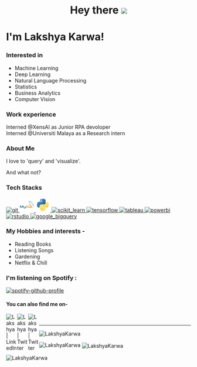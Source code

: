 <h1 align="center">Hey there <img src="https://media.giphy.com/media/hvRJCLFzcasrR4ia7z/giphy.gif" width="40"></h1>

<h1 align="left">I'm Lakshya Karwa!</h1>


### Interested in 
* Machine Learning
* Deep Learning
* Natural Language Processing 
* Statistics
* Business Analytics
* Computer Vision


### Work experience
Interned @XensAI as Junior RPA devoloper
<br> Interned @Universiti Malaya as a Research intern

### About Me 

I love to 'query' and 'visualize'.

And what not?


<h3 align="left">Tech Stacks</h3>
<p align="left"> <a href="https://git-scm.com/" target="_blank"> <img src="https://www.vectorlogo.zone/logos/git-scm/git-scm-icon.svg" alt="git" width="40" height="40"/> </a> <a href="https://www.mysql.com/" target="_blank"> <img src="https://raw.githubusercontent.com/devicons/devicon/master/icons/mysql/mysql-original-wordmark.svg" alt="mysql" width="40" height="40"/> </a> <a href="https://www.python.org" target="_blank"> <img src="https://raw.githubusercontent.com/devicons/devicon/master/icons/python/python-original.svg" alt="python" width="40" height="40"/> </a> <a href="https://scikit-learn.org/" target="_blank"> <img src="https://upload.wikimedia.org/wikipedia/commons/0/05/Scikit_learn_logo_small.svg" alt="scikit_learn" width="40" height="40"/> </a> <a href="https://www.tensorflow.org" target="_blank"> <img src="https://www.vectorlogo.zone/logos/tensorflow/tensorflow-icon.svg" alt="tensorflow" width="40" height="40"/> </a> <a href="https://www.tableau.com/ target="_blank"> <img src="https://cdn.worldvectorlogo.com/logos/tableau-software.svg" alt="tableau" width="40" height="40"/> </a> <a href="https://powerbi.microsoft.com/en/" target="_blank"> <img src="https://static.wikia.nocookie.net/logopedia/images/8/8c/Kisspng-power-bi-business-intelligence-microsoft-azure-mic-office-365-d-nieuwe-cloud-omgeving-dynamics-on-5be7b365088c80.991032501541911397035.png/revision/latest/scale-to-width-down/1504?cb=20200213050332" alt="powerbi" width="40" height="40"/> </a> <a href="https://www.rstudio.com/" target="_blank"> <img src="https://encrypted-tbn0.gstatic.com/images?q=tbn:ANd9GcT-wXaFE8fdNG8a8rV99yFODnarO_FXROIX7WMxxXsf0QdZhjT0XClGyK8ctZTOQwHzb8M&usqp=CAU" alt="rstudio" width="40" height="40"/> </a> <a href="https://cloud.google.com/bigquery/" target="_blank"> <img src="https://www.vectorlogo.zone/logos/google_bigquery/google_bigquery-icon.svg" alt="google_bigquery" width="40" height="40"/> </a> </p>

### My Hobbies and interests -
* Reading Books
* Listening Songs
* Gardening
* Netflix & Chill

### I'm listening on Spotify :
[![spotify-github-profile](https://spotify-github-profile.vercel.app/api/view?uid=k4dpjfgbfr97plyfqy2pvpx6g&cover_image=true&theme=novatorem&bar_color=53b14f&bar_color_cover=true)](https://spotify-github-profile.vercel.app/api/view?uid=k4dpjfgbfr97plyfqy2pvpx6g&redirect=true)


#### You can also find me on-

[<img align="left" alt="Lakshya | LinkedIn" width="30px" src="https://img.icons8.com/color/48/000000/linkedin.png" />][linkedin]
[<img align="left" alt="Lakshya | Twitter" width="30px" src="https://img.icons8.com/fluent/48/000000/twitter.png" />][twitter]
[<img align="left" alt="Lakshya | Twitter" width="30px" src="https://mailmeteor.com/logos/assets/PNG/Gmail_Logo_256px.png" />][gmail]


<br>

<hr>

[linkedin]: https://www.linkedin.com/in/lakshya-karwa-4a772a192/
[twitter]: https://twitter.com/laksxhya
[gmail]: lakshyak10@gmail.com



<p align="left"> <img src="https://komarev.com/ghpvc/?username=LakshyaKarwa&label=Profile%20views&color=0e75b6&style=flat" alt="LakshyaKarwa" /> </p>



<p><img align="left" src="https://github-readme-stats.vercel.app/api/top-langs?username=LakshyaKarwa&show_icons=true&locale=en&layout=compact" alt="LakshyaKarwa" /></p>

<p>&nbsp;<img align="center" src="https://github-readme-stats.vercel.app/api?username=LakshyaKarwa&show_icons=true&locale=en" alt="LakshyaKarwa" /></p>
<p><img align="center" src="https://github-readme-streak-stats.herokuapp.com/?user=LakshyaKarwa&" alt="LakshyaKarwa" /></p>
